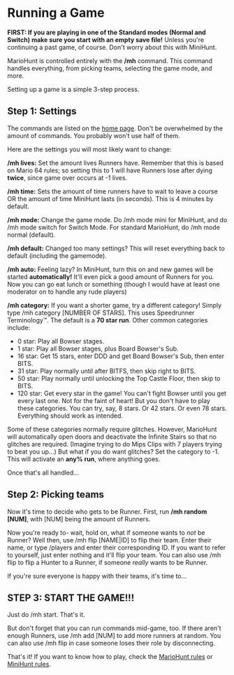 # Running a Game
**FIRST: If you are playing in one of the Standard modes (Normal and Switch) make sure you start with an empty save file!** Unless you're continuing a past game, of course. Don't worry about this with MiniHunt.

MarioHunt is controlled entirely with the **/mh** command. This command handles everything, from picking teams, selecting the game mode, and more.

Setting up a game is a simple 3-step process.
## Step 1: Settings
The commands are listed on the [home page](https://github.com/EmilyEmmi/MarioHunt/blob/main/README.md).
Don't be overwhelmed by the amount of commands. You probably won't use half of them.

Here are the settings you will most likely want to change:

**/mh lives:** Set the amount lives Runners have.
Remember that this is based on Mario 64 rules; so setting this to 1 will have Runners lose after dying **twice**, since game over occurs at -1 lives.

**/mh time:** Sets the amount of time runners have to wait to leave a course OR the amount of time MiniHunt lasts (in seconds).
This is 4 minutes by default.

**/mh mode:** Change the game mode. Do /mh mode mini for MiniHunt, and do /mh mode switch for Switch Mode.
For standard MarioHunt, do /mh mode normal (default).

**/mh default:** Changed too many settings? This will reset everything back to default (including the gamemode).

**/mh auto:** Feeling lazy? In MiniHunt, turn this on and new games will be started **automatically!** It'll even pick a good amount of Runners for you.
Now you can go eat lunch or something (though I would have at least one moderator on to handle any rude players)

**/mh category:** If you want a shorter game, try a different category! Simply type /mh category [NUMBER OF STARS].
This uses Speedrunner Terminology™. The default is a **70 star run**. Other common categories include:
  - 0 star: Play all Bowser stages.
  - 1 star: Play all Bowser stages, plus Board Bowser's Sub.
  - 16 star: Get 15 stars, enter DDD and get Board Bowser's Sub, then enter BITS.
  - 31 star: Play normally until after BITFS, then skip right to BITS.
  - 50 star: Play normally until unlocking the Top Castle Floor, then skip to BITS.
  - 120 star: Get every star in the game! You can't fight Bowser until you get every last one. Not for the faint of heart!
But you don't have to play these categories. You can try, say, 8 stars. Or 42 stars. Or even 78 stars. Everything should work as intended.

Some of these categories normally require glitches. However, MarioHunt will automatically open doors and deactivate the Infinite Stairs so that no glitches are required.
(Imagine trying to do Mips Clips with 7 players trying to beat you up...)
But what if you do want glitches? Set the category to -1. This will activate an **any% run**, where anything goes.

Once that's all handled...
## Step 2: Picking teams
Now it's time to decide who gets to be Runner. First, run
**/mh random [NUM]**, with [NUM] being the amount of Runners.

Now you're ready to- wait, hold on, what if someone wants to *not* be Runner?
Well then, use /mh flip [NAME|ID] to flip their team. Enter their name, or type /players and enter their corresponding ID.
If you want to refer to yourself, just enter nothing and it'll flip your team. You can also use /mh flip to flip a Hunter to a Runner, if someone *really* wants to be Runner.

If you're sure everyone is happy with their teams, it's time to...
## STEP 3: START THE GAME!!!
Just do /mh start. That's it.

But don't forget that you can run commands mid-game, too. If there aren't enough Runners, use /mh add [NUM] to add more runners at random.
You can also use /mh flip in case someone loses their role by disconnecting.

That's it! If you want to know how to play, check the [MarioHunt rules](rules.md) or [MiniHunt rules](mini.md).